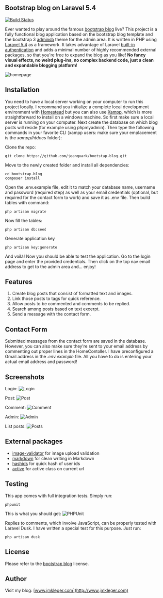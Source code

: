 ## Bootstrap blog on Laravel 5.4

[![Build Status](https://travis-ci.org/jeanquark/bootstrap-blog.svg?branch=master)](https://travis-ci.org/jeanquark/bootstrap-blog)

Ever wanted to play around the famous [bootstrap blog](hhttps://startbootstrap.com/template-overviews/blog-home) live? This project is a fully functional blog application based on the bootstrap blog template and the bootstrap 3 [adminsb](http://startbootstrap.com/template-overviews/sb-admin) theme for the admin area. It is written in PHP using [Laravel 5.4](https://laravel.com) as a framework. It takes advantage of Laravel [built-in authentication](https://laravel.com/docs/5.4/authentication) and adds a minimal number of highly recommended external packages, so that you're free to expand the blog as you like! **No fancy visual effects, no weird plug-ins, no complex backend code, just a clean and expandable blogging platform!**

![homepage](https://github.com/jeanquark/bootstrap-blog/raw/master/public/homepage.jpg "Homepage")

## Installation

You need to have a local server working on your computer to run this project locally. I recommand you initialize a complete local development environment with [Homestead](https://laravel.com/docs/master/homestead) but you can also use [Xampp](https://www.apachefriends.org/fr/index.html), which is more straightforward to install on a windows machine. So first make sure a local server is running on your computer. Next create the database on which blog posts will reside (for example using phpmyadmin). Then type the following commands in your favorite CLI (xampp users: make sure your emplacement is the *xampp/htdocs* folder):

Clone the repo:
```
git clone https://github.com/jeanquark/bootstap-blog.git
```

Move to the newly created folder and install all dependencies:
```
cd bootstrap-blog
composer install
```

Open the .env.example file, edit it to match your database name, username and password (required step) as well as your email credentials (optional, but required for the contact form to work) and save it as .env file. Then build tables with command:
```
php artisan migrate
```

Now fill the tables:
```
php artisan db:seed
```

Generate application key 
```
php artisan key:generate
```

And voilà! Now you should be able to test the application. Go to the login page and enter the provided credentials. Then click on the top nav email address to get to the admin area and... enjoy!


## Features
1. Create blog posts that consist of formatted text and images.
2. Link those posts to tags for quick reference.
3. Allow posts to be commented and comments to be replied.
4. Search among posts based on text excerpt.
5. Send a message with the contact form.


## Contact Form
Submitted messages from the contact form are saved in the database. However, you can also make sure they're sent to your email address by commenting out proper lines in the HomeContoller. I have preconfigured a Gmail address in the *.env.example* file. All you have to do is entering your actual email address and password!


## Screenshots
Login:
![Login](https://github.com/jeanquark/bootstrap-blog/raw/master/public/login.jpg "Login")

Post:
![Post](https://github.com/jeanquark/bootstrap-blog/raw/master/public/post.jpg "Post")

Comment:
![Comment](https://github.com/jeanquark/bootstrap-blog/raw/master/public/comment.jpg "Comment")

Admin:
![Admin](https://github.com/jeanquark/bootstrap-blog/raw/master/public/admin.jpg "Admin")

List posts:
![Posts](https://github.com/jeanquark/bootstrap-blog/raw/master/public/posts.jpg "Posts List")


## External packages
* [image-validator](https://github.com/cviebrock/image-validator) for image upload validation
* [markdown](https://github.com/NextStepWebs/simplemde-markdown-editor) for clean writing in Markdown
* [hashids](https://github.com/ivanakimov/hashids.php) for quick hash of user ids
* [active](https://github.com/letrunghieu/active) for active class on current url



## Testing
This app comes with full integration tests. Simply run:
```
phpunit
```
This is what you should get:
![PHPUnit](https://github.com/jeanquark/bootstrap-blog/raw/master/public/phpunit.jpg "PHPUnit results")


Replies to comments, which involve JavaScript, can be properly tested with Laravel Dusk. I have written a special test for this purpose. Just run:

```
php artisan dusk
```

## License

Please refer to the [bootstrap blog](http://startbootstrap.com/template-overviews/blog-home) license.

## Author

Visit my blog: [www.jmkleger.com](http://www.jmkleger.com)
